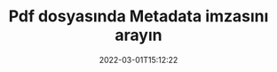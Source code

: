 ---
############################# Static ############################
layout: "auto-gen-signature"
date: 2022-03-01T15:12:22
draft: false
operation: Search
signaturetype: Metadata
fileformat: Pdf
productName: .NET
lang: tr
productCode: net
otherformats: pdf doc docx docm dot dotm dotx odt ott rtf xls xlsx xlsm xlsb csv ods ots xltx xltm ppt pptx pps ppsx odp otp potx potm pptm ppsm png jpg bmp gif tiff svg webp wmf
breadcrumb: Search Metadata signatures at Pdf with C#

############################# Head ############################
head_title: "C# içinde Pdf dosyasında Metadata imzasını arayın"
head_description: "Birkaç satır kod kullanarak Pdf dosyalarında Metadata imzasını aramak için .NET kullanın."

############################# Header ############################
title: "Pdf dosyasında Metadata imzasını arayın"
description: ".NET yerel API'si, önceden imzalanmış Pdf dosyalarında Metadata imzalarının aranmasına olanak tanır. Birkaç satır kod kullanarak Pdf belgelerinizde gelişmiş e-imza araması yapın."
bg_image: "https://cms.admin.containerize.com/templates/aspose/App_Themes/V3/images/bg/header1.png"
bg_overlay: false
button:
    enable: true

############################# SubMenu ############################
submenu:
    enable: true

    left:
        img_alt: "GroupDocs.Signature for .NET"
        image: "https://cms.admin.containerize.com/templates/groupdocs/images/product-logos/90x90-noborder/groupdocsature-net.png"
        product: "GroupDocs.Signature"
        platform: ".NET"



############################# About ############################
about:
    enable: true
    title: "GroupDocs.Signature for .NET API'si hakkında"
    content: |
        [GroupDocs.Signature for .NET](https://products.groupdocs.com/signature/net/), metinler, resimler, dijital sertifikalar, barkodlar, QR kodları, damgalar veya meta veriler gibi çeşitli imza türlerini kullanan belgeleri işlemek için .NET API'si sağlar. Kullanıcılar, imza özelliklerini gerektiği gibi özelleştirmek için ek destekle birlikte PDF'ler, MS Word belgeleri, MS Excel çalışma kitapları, MS PowerPoint sunumları, Adobe Photoshop dosyaları ve çeşitli görüntü biçimleri içindeki elektronik imzaları ekleyebilir, silebilir, güncelleyebilir, doğrulayabilir veya arayabilir.
    

############################# Steps ############################
steps:
    enable: true
    title_left: "Pdf içinde Metadata imzası nasıl aranır?"
    content_left: |
        [GroupDocs.Signature for .NET](https://products.groupdocs.com/signature/net/), .NET geliştiricilerinin birkaç kolay adımı uygulayarak Pdf dosyalarında Metadata imzalarını aramasını kolaylaştırır.
        
        * Signature sınıfının yeni bir örneğini oluşturun ve kaynak belge yolunu yapıcı parametresi olarak iletin.
        * SearchOptions nesnesini gereksinimlerinize göre somutlaştırın ve arama seçeneklerini belirleyin.
        * Signature sınıfı örneğinin Arama yöntemini çağırın ve buna SearchOptions iletin.
        * Arama sonuçlarını taleplerinize göre işleyin.

    title_right: "sistem gereksinimleri"
    content_right: |
        GroupDocs.Signature for .NET, tüm büyük platformlarda ve işletim sistemlerinde desteklenir. Aşağıdaki kodu çalıştırmadan önce lütfen aşağıdaki ön koşulların sisteminizde kurulu olduğundan emin olun.

        * İşletim sistemleri: Microsoft Windows, Linux, MacOS
        * Geliştirme ortamları: Microsoft Visual Studio, Xamarin, MonoDevelop
        * Frameworks: .NET Framework, .NET Standard, .NET Core, Mono
        * GroupDocs.Signature for .NET ürününün en son sürümünü [Nuget}](https://www.nuget.org/packages/groupdocs.signature) adresinden indirin
         
    code: |
        ```csharp    
        
        // Set up input Pdf file
        string filePath = "input.pdf";

        // Instantiate Signature for input file
        using (var signature = new GroupDocs.Signature.Signature(filePath))
        {
                // search for Metadata signatures in Pdf document
                List<PdfMetadataSignature> signatures = signature.Search<PdfMetadataSignature>(SignatureType.Metadata);

                // process signatures which were found 
                foreach (PdfMetadataSignature item in signatures)
                {
                    //...
                }
        }

        ```

############################# Demos ############################
demos:
    enable: true
    title: "Metadata elektronik imza arayın Canlı Demo"
    content: |
       Şu anda [GroupDocs.Signature App](https://products.groupdocs.app/signature/family) web sitesini ziyaret ederek belgede Pdf dosyalarına yönelik çeşitli elektronik imzaları arayın.

        
############################# More Formats ############################
more_formats:
    enable: true
    title: "C# kullanarak diğer Metadata imzalarını arayın"
    content: |
        "Elektronik imzalar çeşitli belgelerde arama yapar. Aşağıda gösterildiği gibi popüler dosya biçimlerinden birindeki imzaları bulun."
    format: 
           
       
back_to_top:
    enable: true
---